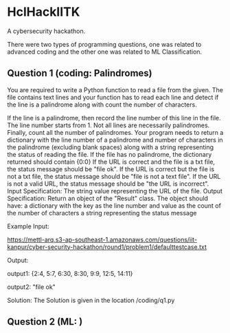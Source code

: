 # HclHackIITK
A cybersecurity hackathon.

There were two types of programming questions, one was related to advanced coding and the other one was related to ML Classification.

## Question 1 (coding: Palindromes)

You are required to write a Python function to read a file from the given. 
The file contains text lines and your function has to read each line and detect if the line is a palindrome along with count the number of characters.

If the line is a palindrome, then record the line number of this line in the file. The line number starts from 1. Not all lines are necessarily palindromes. Finally, count all the number of palindromes.
Your program needs to return a dictionary with the line number of a palindrome and number of characters in the palindrome (excluding blank spaces) along with a string representing the status of reading the file. 
If the file has no palindrome, the dictionary returned should contain {0:0}
If the URL is correct and the file is a txt file, the status message should be "file ok".
If the URL is correct but the file is not a txt file, the status message should be "file is not a text file".
If the URL is not a valid URL, the status message should be "the URL is incorrect".
Input Specification:
The string value representing the URL of the file.
Output Specification:
Return an object of the "Result" class. The object should have:
a dictionary with the key as the line number and value as the count of the number of characters
a string representing the status message

Example Input:

  https://mettl-arq.s3-ap-southeast-1.amazonaws.com/questions/iit-kanpur/cyber-security-hackathon/round1/problem1/defaulttestcase.txt

Output:

output1: {2:4, 5:7, 6:30, 8:30, 9:9, 12:5, 14:11}

output2: "file ok"

Solution:
The Solution is given in the location /coding/q1.py

## Question 2 (ML: )
